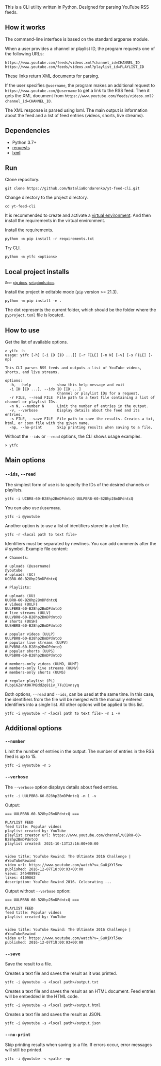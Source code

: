 
This is a CLI utility written in Python. Designed for parsing YouTube RSS feeds.


## How it works


The command-line interface is based on the standard argparse module.

When a user provides a channel or playlist ID, the program requests one of the following URLs:

`https://www.youtube.com/feeds/videos.xml?channel_id=CHANNEL_ID`  
`https://www.youtube.com/feeds/videos.xml?playlist_id=PLAYLIST_ID`

These links return XML documents for parsing.

If the user specifies `@username`, the program makes an additional request to `https://www.youtube.com/@username` to get a link to the RSS feed. Then it gets the XML document from `https://www.youtube.com/feeds/videos.xml?channel_id=CHANNEL_ID`.

The XML response is parsed using lxml. The main output is information about the feed and a list of feed entries (videos, shorts, live streams).


## Dependencies


- Python 3.7+
- [requests](https://requests.readthedocs.io/en/latest/)
- [lxml](https://lxml.de/)


## Run


Clone repository.
```
git clone https://github.com/NataliaBondarenko/yt-feed-cli.git
```

Change directory to the project directory.
```
cd yt-feed-cli
```

It is recommended to create and activate a [virtual environment](https://docs.python.org/3/library/venv.html). And then install the requirements in the virtual environment.

Install the requirements.
```
python -m pip install -r requirements.txt
```

Try CLI.
```
python -m ytfc <options>
```


## Local project installs


<span style="font-size:0.8em;">See: [pip docs](https://pip.pypa.io/en/stable/topics/local-project-installs/), [setuptools docs](https://setuptools.pypa.io/en/latest/userguide/development_mode.html).</span>

Install the project in editable mode (`pip` version >= 21.3).
```
python -m pip install -e .
```

The dot represents the current folder, which should be the folder where the `pyproject.toml` file is located.


## How to use


Get the list of available options.
```
> ytfc -h
usage: ytfc [-h] [-i ID [ID ...]] [-r FILE] [-n N] [-v] [-s FILE] [-np]

This CLI parses RSS feeds and outputs a list of YouTube videos, shorts, and live streams.

options:
  -h, --help            show this help message and exit
  -i ID [ID ...], --ids ID [ID ...]
                        Channel or playlist IDs for a request.
  -r FILE, --read FILE  File path to a text file containing a list of channel or playlist IDs.
  -n N, --number N      Limit the number of entries in the output.
  -v, --verbose         Display details about the feed and its entries.
  -s FILE, --save FILE  File path to save the results. Creates a txt, html, or json file with the given name.
  -np, --no-print       Skip printing results when saving to a file.
```

Without the `--ids` or `--read` options, the CLI shows usage examples.
```
> ytfc
```

## Main options


### `--ids`, `--read`

The simplest form of use is to specify the IDs of the desired channels or playlists.
```
ytfc -i UCBR8-60-B28hp2BmDPdntcQ UULPBR8-60-B28hp2BmDPdntcQ
```

You can also use `@username`.
```
ytfc -i @youtube
```

Another option is to use a list of identifiers stored in a text file.
```
ytfc -r <local path to text file>
```

Identifiers must be separated by newlines. You can add comments after the # symbol. Example file content:
```
# Channels:

# uploads (@username)
@youtube
# uploads (UC)
UCBR8-60-B28hp2BmDPdntcQ

# Playlists:

# uploads (UU)
UUBR8-60-B28hp2BmDPdntcQ
# videos (UULF)
UULFBR8-60-B28hp2BmDPdntcQ
# live streams (UULV)
UULVBR8-60-B28hp2BmDPdntcQ
# shorts (UUSH)
UUSHBR8-60-B28hp2BmDPdntcQ

# popular videos (UULP)
UULPBR8-60-B28hp2BmDPdntcQ
# popular live streams (UUPV)
UUPVBR8-60-B28hp2BmDPdntcQ
# popular shorts (UUPS)
UUPSBR8-60-B28hp2BmDPdntcQ

# members-only videos (UUMO, UUMF)
# members-only live streams (UUMV)
# members-only shorts (UUMS)

# regular playlist (PL)
PLbpi6ZahtOH7MBdd2q811v_7Tu31vnsyq
```

Both options, `--read` and `--ids`, can be used at the same time. In this case, the identifiers from the file will be merged with the manually entered identifiers into a single list. All other options will be applied to this list.
```
ytfc -i @youtube -r <local path to text file> -n 1 -v
```


## Additional options


### `--number`

Limit the number of entries in the output. The number of entries in the RSS feed is up to 15.
```
ytfc -i @youtube -n 5
```


### `--verbose`

The `--verbose` option displays details about feed entries.
```
ytfc -i UULPBR8-60-B28hp2BmDPdntcQ -n 1 -v
```

Output:
```
=== UULPBR8-60-B28hp2BmDPdntcQ ===

PLAYLIST FEED
feed title: Popular videos
playlist created by: YouTube
playlist creator url: https://www.youtube.com/channel/UCBR8-60-B28hp2BmDPdntcQ
playlist created: 2021-10-13T12:16:00+00:00


video title: YouTube Rewind: The Ultimate 2016 Challenge | #YouTubeRewind
video url: https://www.youtube.com/watch?v=_GuOjXYl5ew
published: 2016-12-07T18:00:03+00:00
views: 245488982
likes: 4109862
description: YouTube Rewind 2016. Celebrating ...
```

Output without `--verbose` option:
```
=== UULPBR8-60-B28hp2BmDPdntcQ ===

PLAYLIST FEED
feed title: Popular videos
playlist created by: YouTube


video title: YouTube Rewind: The Ultimate 2016 Challenge | #YouTubeRewind
video url: https://www.youtube.com/watch?v=_GuOjXYl5ew
published: 2016-12-07T18:00:03+00:00
```


### `--save`

Save the result to a file.

Creates a text file and saves the result as it was printed.
```
ytfc -i @youtube -s <local path>/output.txt
```

Creates a text file and saves the result as an HTML document. Feed entries will be embedded in the HTML code.
```
ytfc -i @youtube -s <local path>/output.html
```

Creates a text file and saves the result as JSON.
```
ytfc -i @youtube -s <local path>/output.json
```

### `--no-print`

Skip printing results when saving to a file. If errors occur, error messages will still be printed.

```
ytfc -i @youtube -s <path> -np
```